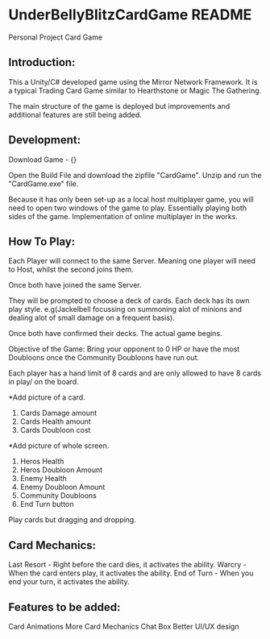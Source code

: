 # UnderBellyBlitzCardGame README
 Personal Project Card Game

## Introduction:
This a Unity/C# developed game using the Mirror Network Framework. It is a typical Trading Card Game similar to Hearthstone or Magic The Gathering.

The main structure of the game is deployed but improvements and additional features are still being added.

## Development:

Download Game - {}

Open the Build File and download the zipfile "CardGame".
Unzip and run the "CardGame.exe" file.

Because it has only been set-up as a local host multiplayer game, you will need to open two windows of the game to play. Essentially playing both sides of the game.
Implementation of online multiplayer in the works.

## How To Play:
Each Player will connect to the same Server. Meaning one player will need to Host, whilst the second joins them.

Once both have joined the same Server.

They will be prompted to choose a deck of cards. Each deck has its own play style. e.g(Jackelbell focussing on summoning alot of minions and dealing alot of small damage on a frequent basis).

Once both have confirmed their decks. The actual game begins.

Objective of the Game: Bring your opponent to 0 HP or have the most Doubloons once the Community Doubloons have run out.

Each player has a hand limit of 8 cards and are only allowed to have 8 cards in play/ on the board.

*Add picture of a card.

1) Cards Damage amount
2) Cards Health amount
3) Cards Doubloon cost

*Add picture of whole screen.

1) Heros Health
2) Heros Doubloon Amount
3) Enemy Health
4) Enemy Doubloon Amount
5) Community Doubloons
6) End Turn button

Play cards but dragging and dropping.

## Card Mechanics:
Last Resort - Right before the card dies, it activates the ability.
Warcry - When the card enters play, it activates the ability.
End of Turn - When you end your turn, it activates the ability.

## Features to be added:
Card Animations
More Card Mechanics
Chat Box
Better UI/UX design 
